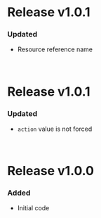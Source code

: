 # Release v1.0.1
### Updated
- Resource reference name

&nbsp;

# Release v1.0.1
### Updated
- `action` value is not forced

&nbsp;

# Release v1.0.0
### Added
- Initial code
